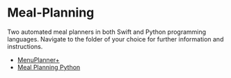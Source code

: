 # Meal-Planning
Two automated meal planners in both Swift and Python programming languages. Navigate to the folder of your choice for further information and instructions. 
* [MenuPlanner+](https://github.com/MarkSherstan/Meal-Planning/tree/master/MenuPlanner%2B)
* [Meal Planning Python](https://github.com/MarkSherstan/Meal-Planning/tree/master/Python)
